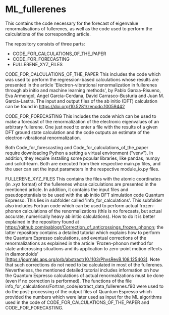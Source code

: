 # ML_fullerenes
This contains the code necessary for the forecast of eigenvalue renormalisations of fullerenes, as well as the code used to perform the calculations of the corresponding article.

The repository consists of three parts:
* CODE_FOR_CALCULATIONS_OF_THE_PAPER
* CODE_FOR_FORECASTING
* FULLERENE_XYZ_FILES

CODE_FOR_CALCULATIONS_OF_THE_PAPER
This includes the code which was used to perform the regression-based calculations whose results are presented in the article 'Electron-vibrational renormalization in fullerenes through ab initio and machine learning methods', by Pablo Garcıa-Risueno, Eva Armengol, Angel Garcia-Cerdana, David Carrasco-Busturia and Juan M. Garcia-Lastra. 
The input and output files of the ab initio (DFT) calculation can be found in https://doi.org/10.5281/zenodo.10059442

CODE_FOR_FORECASTING
This includes the code which can be used to make a forecast of the renormalization of the electronic eigenvalues of an arbitrary fullerene. One just need to enter a file with the results of a given DFT ground state calculation and the code outputs an estimate of the electron-vibrational renormalization.

Both Code_for_forescasting and Code_for_calculations_of_the_paper require downloading Python a setting a virtual environment ("venv"). In addition, they require installing some popular libraries, like pandas, numpy and scikit-learn. Both are executed from their respective main.py files, and the user can set the input parameters in the respective module_io.py files.

FULLERENE_XYZ_FILES
This contains the files with the atomic coordinates (in .xyz format) of the fullerenes whose calculations are presented in the mentioned article. In addition, it contains the input files and pseudopotentials to be used with the ab initio DFT simulation code Quantum Espresso. This lies in subfolder called 'info_for_calculations'. This subfolder also includes Fortran code which can be used to perform actual frozen-phonon calculations of the renormalizations (this is no forecasts, but actual accurate, numerically heavy ab initio calculations). How to do it is better explained in the repository found at https://github.com/pablogr/Correction_of_anticrossings_frozen_phonon; the latter repository contains a detailed tutorial which explains how to perform the Quantum Espresso calculations, and eventual corrections of the renormalizations as explained in the article 'Frozen-phonon method for state anticrossing situations and its application to zero-point motion effects in diamondoids' [https://journals.aps.org/prb/abstract/10.1103/PhysRevB.108.125403]. Note that such corrections do not need to be calculated in most of the fullerenes. Nevertheless, the mentioned detailed tutorial includes information on how the Quantum Espresso calculations of actual renormalizations must be done (even if no correction is performed).
The functions of the file info_for_calculations/Fortran_code/extract_data_fullerenes.f90 were used to do the post-processing of the output files of Quantum Espresso which provided the numbers which were later used as input for the ML algorithms used in the code of CODE_FOR_CALCULATIONS_OF_THE_PAPER and CODE_FOR_FORECASTING.




